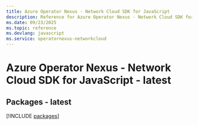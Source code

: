 ```yaml
---
title: Azure Operator Nexus - Network Cloud SDK for JavaScript
description: Reference for Azure Operator Nexus - Network Cloud SDK for JavaScript
ms.date: 09/23/2025
ms.topic: reference
ms.devlang: javascript
ms.service: operatornexus-networkcloud
---
```

# Azure Operator Nexus - Network Cloud SDK for JavaScript - latest
## Packages - latest
[!INCLUDE [packages](operator-nexus---network-cloud-index.md)]